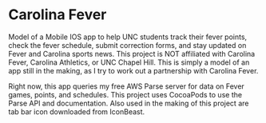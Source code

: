 # Carolina Fever


Model of a Mobile IOS app to help UNC students track their fever points, check the fever schedule, submit correction forms,
and stay updated on Fever and Carolina sports news. This project is NOT affiliated with Carolina Fever, Carolina Athletics,
or UNC Chapel Hill. This is simply a model of an app still in the making, as I try to work out a partnership with Carolina Fever.

Right now, this app queries my free AWS Parse server for data on Fever games, points, and schedules. This project uses CocoaPods
to use the Parse API and documentation. Also used in the making of this project are tab bar icon downloaded from IconBeast.
